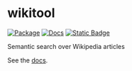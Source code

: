 # wikitool

[![Package](https://github.com/selfint/wikitool/actions/workflows/pkg.yml/badge.svg)](https://github.com/selfint/wikitool/actions/workflows/pkg.yml)
[![Docs](https://github.com/selfint/wikitool/actions/workflows/docs.yml/badge.svg)](https://github.com/selfint/wikitool/actions/workflows/docs.yml)
[![Static Badge](https://img.shields.io/badge/code%20style-black-black)](https://github.com/psf/black/tree/main)

Semantic search over Wikipedia articles

See the [docs](https://selfint.github.io/wikitool/).
